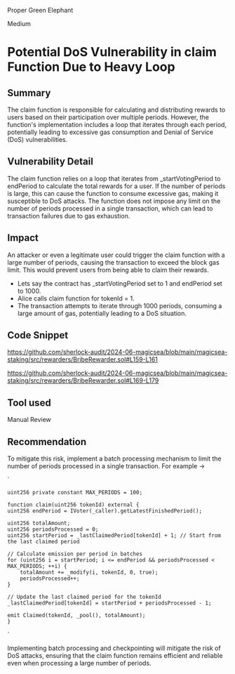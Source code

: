 Proper Green Elephant

Medium

# Potential DoS Vulnerability in claim Function Due to Heavy Loop

## Summary
The claim function is responsible for calculating and distributing rewards to users based on their participation over multiple periods. However, the function's implementation includes a loop that iterates through each period, potentially leading to excessive gas consumption and Denial of Service (DoS) vulnerabilities.

## Vulnerability Detail
The claim function relies on a loop that iterates from _startVotingPeriod to endPeriod to calculate the total rewards for a user. If the number of periods is large, this can cause the function to consume excessive gas, making it susceptible to DoS attacks. The function does not impose any limit on the number of periods processed in a single transaction, which can lead to transaction failures due to gas exhaustion.

## Impact
An attacker or even a legitimate user could trigger the claim function with a large number of periods, causing the transaction to exceed the block gas limit. This would prevent users from being able to claim their rewards.

- Lets say the contract has _startVotingPeriod set to 1 and endPeriod set to 1000.
- Alice calls claim function for tokenId = 1.
- The transaction attempts to iterate through 1000 periods, consuming a large amount of gas, potentially leading to a DoS situation.

## Code Snippet
https://github.com/sherlock-audit/2024-06-magicsea/blob/main/magicsea-staking/src/rewarders/BribeRewarder.sol#L159-L161

https://github.com/sherlock-audit/2024-06-magicsea/blob/main/magicsea-staking/src/rewarders/BribeRewarder.sol#L169-L179

## Tool used

Manual Review

## Recommendation
To mitigate this risk, implement a batch processing mechanism to limit the number of periods processed in a single transaction. For example -> 

`   

    uint256 private constant MAX_PERIODS = 100;

    function claim(uint256 tokenId) external {
    uint256 endPeriod = IVoter(_caller).getLatestFinishedPeriod();

    uint256 totalAmount;
    uint256 periodsProcessed = 0;
    uint256 startPeriod = _lastClaimedPeriod[tokenId] + 1; // Start from the last claimed period

    // Calculate emission per period in batches
    for (uint256 i = startPeriod; i <= endPeriod && periodsProcessed < MAX_PERIODS; ++i) {
        totalAmount += _modify(i, tokenId, 0, true);
        periodsProcessed++;
    }

    // Update the last claimed period for the tokenId
    _lastClaimedPeriod[tokenId] = startPeriod + periodsProcessed - 1;

    emit Claimed(tokenId, _pool(), totalAmount);
    }
`

Implementing batch processing and checkpointing will mitigate the risk of DoS attacks, ensuring that the claim function remains efficient and reliable even when processing a large number of periods.
